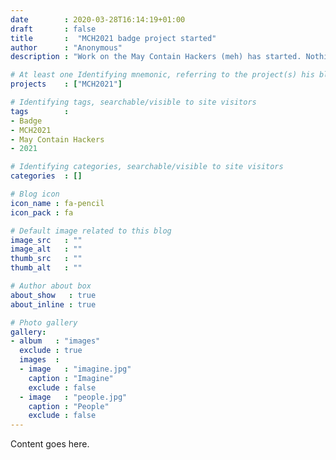 ```yaml
---
date        : 2020-03-28T16:14:19+01:00
draft       : false
title       :  "MCH2021 badge project started"
author      : "Anonymous"
description : "Work on the May Contain Hackers (meh) has started. Nothing meh about that! :)"

# At least one Identifying mnemonic, referring to the project(s) his blog is related to
projects    : ["MCH2021"]

# Identifying tags, searchable/visible to site visitors
tags        :
- Badge
- MCH2021
- May Contain Hackers
- 2021

# Identifying categories, searchable/visible to site visitors
categories  : []

# Blog icon
icon_name : fa-pencil
icon_pack : fa

# Default image related to this blog
image_src   : ""
image_alt   : ""
thumb_src   : ""
thumb_alt   : ""

# Author about box
about_show   : true
about_inline : true

# Photo gallery
gallery:
- album   : "images"
  exclude : true
  images  :
  - image   : "imagine.jpg"
    caption : "Imagine"
    exclude : false
  - image   : "people.jpg"
    caption : "People"
    exclude : false
---
```


Content goes here.
